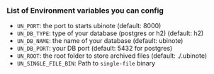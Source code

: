 ### List of Environment variables you can config

- `UN_PORT`: the port to starts ubinote (default: 8000)
- `UN_DB_TYPE`: type of your database (postgres or h2) (default: h2)
- `UN_DB_NAME`: the name of your database (default: ubinote)
- `UN_DB_PORT`: your DB port (default: 5432 for postgres)
- `UN_ROOT`: the root folder to store archived files (default: ./.ubinote)
- `UN_SINGLE_FILE_BIN`: Path to `single-file` binary
